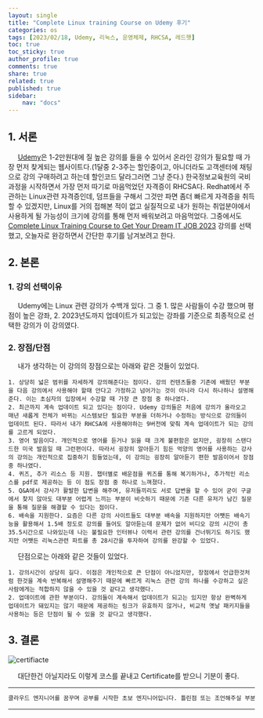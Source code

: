 ```yaml
---
layout: single
title: "Complete Linux training Course on Udemy 후기"
categories: os
tags: [2023/02/18, Udemy, 리눅스, 운영체제, RHCSA, 레드햇]
toc: true
toc_sticky: true
author_profile: true
comments: true
share: true
related: true
published: true
sidebar: 
    nav: "docs"
---
```


## 1. 서론  

&nbsp;&nbsp;&nbsp;&nbsp; [Udemy](www.udemy.com)은 1-2만원대에 질 높은 강의를 들을 수 있어서 온라인 강의가 필요할 때 가장 먼저 찾게되는 웹사이트다.(1달중 2-3주는 할인중이고, 아니더라도 고객센터에 채팅으로 강의 구매하려고 하는데 할인코드 달라그러면 그냥 준다.) 한국정보교육원의 국비과정을 시작하면서 가장 먼저 따기로 마음먹었던 자격증이 RHCSA다. Redhat에서 주관하는 Linux관련 자격증인데, 덤프들을 구해서 그것만 파면 좀더 빠르게 자격증을 취득할 수 있겠지만, Linux를 거의 접해본 적이 없고 실질적으로 내가 원하는 취업분야에서 사용하게 될 가능성이 크기에 강의를 통해 먼저 배워보려고 마음먹었다. 그중에서도 [Complete Linux Training Course to Get Your Dream IT JOB 2023](https://www.udemy.com/course/complete-linux-training-course-to-get-your-dream-it-job/) 강의를 선택했고, 오늘자로 완강하면서 간단한 후기를 남겨보려고 한다.

## 2. 본론  

### 1. 강의 선택이유   

&nbsp;&nbsp;&nbsp;&nbsp; Udemy에는 Linux 관련 강의가 수백개 있다. 그 중 1. 많은 사람들이 수강 했으며 평점이 높은 강좌, 2. 2023년도까지 업데이트가 되고있는 강좌를 기준으로 최종적으로 선택한 강의가 이 강의였다.

### 2. 장점/단점

&nbsp;&nbsp;&nbsp;&nbsp; 내가 생각하는 이 강의의 장점으로는 아래와 같은 것들이 있었다.

```
1. 상당히 넓은 범위를 자세하게 강의해준다는 점이다. 강의 컨텐츠들중 기존에 배웠던 부분을 다음 강의에서 사용해야 할때 안다고 가정하고 넘어가는 것이 아니라 다시 하나하나 설명해준다. 이는 초심자의 입장에서 수강할 때 가장 큰 장점 중 하나였다. 
2. 최근까지 계속 업데이트 되고 있다는 점이다. Udemy 강의들은 처음에 강의가 올라오고 매년 새롭게 전체가 바뀌는 시스템보단 필요한 부분을 더하거나 수정하는 방식으로 강의들이 업데이트 된다. 따라서 내가 RHCSA에 사용해야하는 9버전에 맞춰 계속 업데이트가 되는 강의를 고르게 되었다. 
3. 영어 발음이다. 개인적으로 영어를 듣거나 읽을 때 크게 불편함은 없지만, 굉장히 스탠다드한 미국 발음일 때 그런편이다. 따라서 굉장히 알아듣기 힘든 억양의 영어를 사용하는 강사의 강의는 개인적으로 집중하기 힘들었는데, 이 강의는 굉장히 알아듣기 편한 발음이어서 장점 중 하나였다. 
4. 퀴즈, 추가 리소스 등 지원. 챕터별로 배운점을 퀴즈를 통해 복기하거나, 추가적인 리소스를 pdf로 제공하는 등 이 점도 장점 중 하나로 느껴졌다. 
5. Q&A에서 강사가 활발한 답변을 해주며, 유저들끼리도 서로 답변을 할 수 있어 굳이 구글에서 찾지 않아도 대부분 어렵게 느끼는 부분이 비슷하기 때문에 기존 다른 유저가 남긴 질문을 통해 질문을 해결할 수 있다는 점이다. 
6. 배속을 지원한다. 요즘은 다른 강의 사이트들도 대부분 배속을 지원하지만 어쨋든 배속기능을 활용해서 1.5배 정도로 강의를 들어도 알아듣는데 문제가 없어 비디오 강의 시간이 총 35.5시간으로 나와있는데 나는 불필요한 인터뷰나 이력서 관련 강의를 건너뛰기도 하기도 했지만 어쨋든 리눅스관련 파트를 총 28시간을 투자하여 강의를 완강할 수 있었다.
```

&nbsp;&nbsp;&nbsp;&nbsp; 단점으로는 아래와 같은 것들이 있었다.

```
1. 강의시간이 상당히 길다. 이점은 개인적으로 큰 단점이 아니었지만, 장점에서 언급한것처럼 한것을 계속 반복해서 설명해주기 때문에 빠르게 리눅스 관련 강의 하나를 수강하고 싶은 사람에게는 적합하지 않을 수 있을 것 같다고 생각했다. 
2. 업데이트에 관한 부분이다. 강의들이 계속해서 업데이트가 되고는 있지만 항상 완벽하게 업데이트가 돼있지는 않기 때문에 제공하는 링크가 유효하지 않거나, 비교적 옛날 패키지들을 사용하는 등은 단점이 될 수 있을 것 같다고 생각했다.
```

## 3. 결론  

![certifiacte](https://user-images.githubusercontent.com/124491456/219827861-cf4ac4ed-eba7-47f8-98a2-b5af7b894148.jpg)

&nbsp;&nbsp;&nbsp;&nbsp; 대단한건 아닐지라도 이렇게 코스를 끝내고 Certificate를 받으니 기분이 좋다.

---

```bash
클라우드 엔지니어를 꿈꾸며 공부를 시작한 초보 엔지니어입니다. 틀린점 또는 조언해주실 부분이 있으시면 친절하게 댓글 부탁드립니다. 방문해 주셔서 감사합니다 :)
```

---

